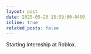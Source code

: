 ```yaml
---
layout: post
date: 2025-05-20 15:59:00-0400
inline: true
related_posts: false
---
```


Starting internship at Roblox.
